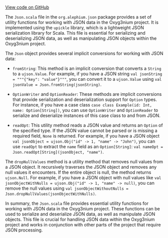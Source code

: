 [View code on GitHub](https://github.com/alephium/alephium/.autodoc/docs/json/json/src/main/scala/org/alephium/json)

The `Json.scala` file in the `org.alephium.json` package provides a set of utility functions for working with JSON data in the Oxyg3nium project. It is implemented using the `upickle` library, which is a lightweight JSON serialization library for Scala. This file is essential for serializing and deserializing JSON data, as well as manipulating JSON objects within the Oxyg3nium project.

The `Json` object provides several implicit conversions for working with JSON data:

- `fromString`: This method is an implicit conversion that converts a `String` to a `ujson.Value`. For example, if you have a JSON string `val jsonString = """{"key": "value"}"""`, you can convert it to a `ujson.Value` using `val jsonValue = Json.fromString(jsonString)`.

- `OptionWriter` and `OptionReader`: These methods are implicit conversions that provide serialization and deserialization support for `Option` types. For instance, if you have a case class `case class Example(id: Int, name: Option[String])`, you can use `OptionWriter` and `OptionReader` to serialize and deserialize instances of this case class to and from JSON.

- `readOpt`: This utility method reads a JSON value and returns an `Option` of the specified type. If the JSON value cannot be parsed or is missing a required field, `None` is returned. For example, if you have a JSON object `val jsonObject = ujson.Obj("id" -> 1, "name" -> "John")`, you can use `readOpt` to extract the `name` field as an `Option[String]`: `val nameOpt = Json.readOpt[String](jsonObject, "name")`.

The `dropNullValues` method is a utility method that removes null values from a JSON object. It recursively traverses the JSON object and removes any null values it encounters. If the entire object is null, the method returns `ujson.Null`. For example, if you have a JSON object with null values like `val jsonObjectWithNulls = ujson.Obj("id" -> 1, "name" -> null)`, you can remove the null values using `val jsonObjectWithoutNulls = Json.dropNullValues(jsonObjectWithNulls)`.

In summary, the `Json.scala` file provides essential utility functions for working with JSON data in the Oxyg3nium project. These functions can be used to serialize and deserialize JSON data, as well as manipulate JSON objects. This file is crucial for handling JSON data within the Oxyg3nium project and works in conjunction with other parts of the project that require JSON processing.
